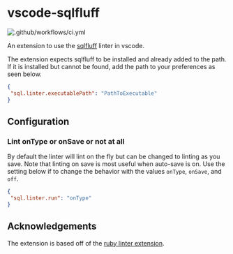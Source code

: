 # vscode-sqlfluff

![.github/workflows/ci.yml](https://github.com/dorzey/vscode-sqlfluff/workflows/.github/workflows/ci.yml/badge.svg)

An extension to use the [sqlfluff](https://github.com/alanmcruickshank/sqlfluff) linter in vscode.

The extension expects sqlfluff to be installed and already added to the path. If it is installed but cannot be found, add the path to your preferences as seen below.

```json
{
 "sql.linter.executablePath": "PathToExecutable"
}
```

## Configuration

### Lint onType or onSave or not at all

By default the linter will lint on the fly but can be changed to linting as you save. Note that linting on save is most useful when auto-save is on. Use the setting below if to change the behavior with the values `onType`, `onSave`, and `off`.

```json
{
 "sql.linter.run": "onType"
}
```

## Acknowledgements

The extension is based off of the [ruby linter extension](https://github.com/hoovercj/vscode-ruby-linter).